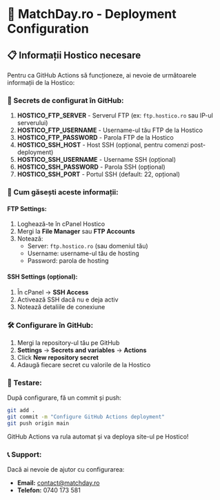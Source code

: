 # 🚀 MatchDay.ro - Deployment Configuration

## 📋 Informații Hostico necesare

Pentru ca GitHub Actions să funcționeze, ai nevoie de următoarele informații de la Hostico:

### 🔐 Secrets de configurat în GitHub:

1. **HOSTICO_FTP_SERVER** - Serverul FTP (ex: `ftp.hostico.ro` sau IP-ul serverului)
2. **HOSTICO_FTP_USERNAME** - Username-ul tău FTP de la Hostico  
3. **HOSTICO_FTP_PASSWORD** - Parola FTP de la Hostico
4. **HOSTICO_SSH_HOST** - Host SSH (opțional, pentru comenzi post-deployment)
5. **HOSTICO_SSH_USERNAME** - Username SSH (opțional)
6. **HOSTICO_SSH_PASSWORD** - Parola SSH (opțional)
7. **HOSTICO_SSH_PORT** - Portul SSH (default: 22, opțional)

### 📝 Cum găsești aceste informații:

#### FTP Settings:
1. Loghează-te în cPanel Hostico
2. Mergi la **File Manager** sau **FTP Accounts**
3. Notează:
   - Server: `ftp.hostico.ro` (sau domeniul tău)
   - Username: username-ul tău de hosting
   - Password: parola de hosting

#### SSH Settings (opțional):
1. În cPanel → **SSH Access**
2. Activează SSH dacă nu e deja activ
3. Notează detaliile de conexiune

### 🛠️ Configurare în GitHub:

1. Mergi la repository-ul tău pe GitHub
2. **Settings** → **Secrets and variables** → **Actions**
3. Click **New repository secret**
4. Adaugă fiecare secret cu valorile de la Hostico

### 🔄 Testare:

După configurare, fă un commit și push:
```bash
git add .
git commit -m "Configure GitHub Actions deployment"
git push origin main
```

GitHub Actions va rula automat și va deploya site-ul pe Hostico!

### 📞 Support:

Dacă ai nevoie de ajutor cu configurarea:
- **Email:** contact@matchday.ro
- **Telefon:** 0740 173 581
